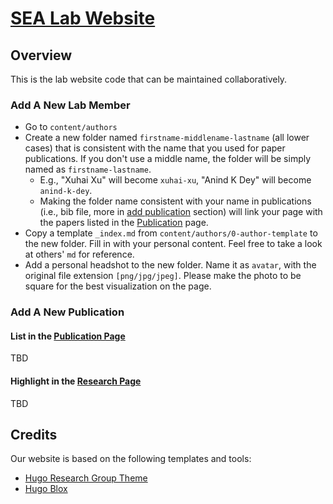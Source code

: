 # [SEA Lab Website](https://sea-lab.space)

## Overview

This is the lab website code that can be maintained collaboratively.

### <a name="add-member"></a> Add A New Lab Member

- Go to `content/authors`
- Create a new folder named `firstname-middlename-lastname` (all lower cases) that is consistent with the name that you used for paper publications. If you don't use a middle name, the folder will be simply named as `firstname-lastname`.
  - E.g., "Xuhai Xu" will become `xuhai-xu`, "Anind K Dey" will become `anind-k-dey`.
  - Making the folder name consistent with your name in publications (i.e., bib file, more in [add publication](#add-pub) section) will link your page with the papers listed in the [Publication](https://sea-lab.space/publication/) page.
- Copy a template `_index.md` from `content/authors/0-author-template` to the new folder. Fill in with your personal content. Feel free to take a look at others' `md` for reference.
- Add a personal headshot to the new folder. Name it as `avatar`, with the original file extension `[png/jpg/jpeg]`. Please make the photo to be square for the best visualization on the page.

### <a name="add-pub"></a> Add A New Publication

#### List in the [Publication Page](https://sea-lab.space/research/)
TBD

#### Highlight in the [Research Page](https://sea-lab.space/research/)
TBD

## Credits

Our website is based on the following templates and tools:
- [Hugo Research Group Theme](https://github.com/HugoBlox/theme-research-group)
- [Hugo Blox](https://hugoblox.com)